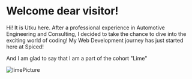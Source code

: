 # Welcome dear visitor!

Hi! It is Utku here. After a professional experience in Automotive Engineering and Consulting, I decided to take the chance to dive into the exciting world of coding!
My Web Development journey has just started here at Spiced!

And I am glad to say that I am a part of the cohort "Lime"

![limePicture](https://www.westfaliafruit.com/wp-content/uploads/2019/01/limes-300x300.jpg)



<!--
**utkugunal/utkugunal** is a ✨ _special_ ✨ repository because its `README.md` (this file) appears on your GitHub profile.

Here are some ideas to get you started:

- 🔭 I’m currently working on ...
- 🌱 I’m currently learning ...
- 👯 I’m looking to collaborate on ...
- 🤔 I’m looking for help with ...
- 💬 Ask me about ...
- 📫 How to reach me: ...
- 😄 Pronouns: ...
- ⚡ Fun fact: ...
-->
